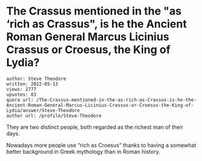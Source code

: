 # The Crassus mentioned in the "as ‘rich as Crassus", is he the Ancient Roman General Marcus Licinius Crassus or Croesus, the King of Lydia?

	author: Steve Theodore
	written: 2022-05-13
	views: 2777
	upvotes: 83
	quora url: /The-Crassus-mentioned-in-the-as-rich-as-Crassus-is-he-the-Ancient-Roman-General-Marcus-Licinius-Crassus-or-Croesus-the-King-of-Lydia/answer/Steve-Theodore
	author url: /profile/Steve-Theodore


They are two distinct people, both regarded as the richest man of their days.

Nowadays more people use “rich as Croesus” thanks to having a somewhat better background in Greek mythology than in Roman history.

